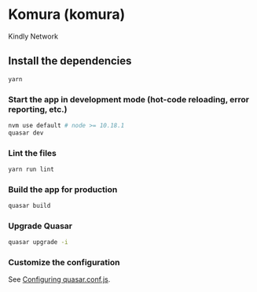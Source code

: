 # Komura (komura)

Kindly Network

## Install the dependencies
```bash
yarn
```

### Start the app in development mode (hot-code reloading, error reporting, etc.)
```bash
nvm use default # node >= 10.18.1
quasar dev
```

### Lint the files
```bash
yarn run lint
```

### Build the app for production
```bash
quasar build
```

### Upgrade Quasar

```bash
quasar upgrade -i
```

### Customize the configuration

See [Configuring quasar.conf.js](https://quasar.dev/quasar-cli/quasar-conf-js).
